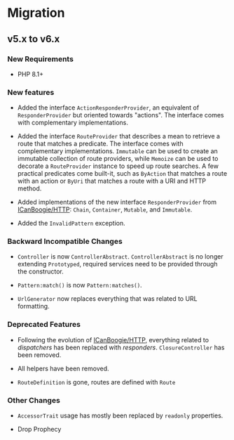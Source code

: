 # Migration

## v5.x to v6.x

### New Requirements

- PHP 8.1+

### New features

- Added the interface `ActionResponderProvider`, an equivalent of `ResponderProvider` but oriented
  towards "actions". The interface comes with complementary implementations.

- Added the interface `RouteProvider` that describes a mean to retrieve a route that matches a
  predicate. The interface comes with complementary implementations. `Immutable` can be used to create
  an immutable collection of route providers, while `Memoize` can be used to decorate a
  `RouteProvider` instance to speed up route searches. A few practical predicates come built-it, such
  as `ByAction` that matches a route with an action or `ByUri` that matches a route with a URI and
  HTTP method.

- Added implementations of the new interface `ResponderProvider` from [ICanBoogie/HTTP][]: `Chain`,
  `Container`, `Mutable`, and `Immutable`.

- Added the `InvalidPattern` exception.

### Backward Incompatible Changes

- `Controller` is now `ControllerAbstract`. `ControllerAbstract` is no longer extending `Prototyped`, required services need to be provided through the constructor.

- `Pattern:match()` is now `Pattern:matches()`.

- `UrlGenerator` now replaces everything that was related to URL formatting.

### Deprecated Features

- Following the evolution of [ICanBoogie/HTTP][], everything related to _dispatchers_ has been
  replaced with _responders_. `ClosureController` has been removed.

- All helpers have been removed.

- `RouteDefinition` is gone, routes are defined with `Route`

### Other Changes

- `AccessorTrait` usage has mostly been replaced by `readonly` properties.

- Drop Prophecy


[ICanBoogie/HTTP]: https://github.com/ICanBoogie/HTTP
